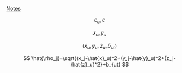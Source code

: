 [Notes](https://github.com/SpartaSci/polito)


$$\hat{c}_c, \hat{c}$$


$$ \hat{x}_c, \hat{y}_u $$

$$(\hat{x}_u,\hat{y}_u,\hat{z}_u,\hat{b}_{ut})$$

$$
\hat{\rho_j}=\sqrt{(x_j-\hat{x}_u)^2+(y_j-\hat{y}_u)^2+(z_j-\hat{z}_u)^2}+b_{ut}
$$
